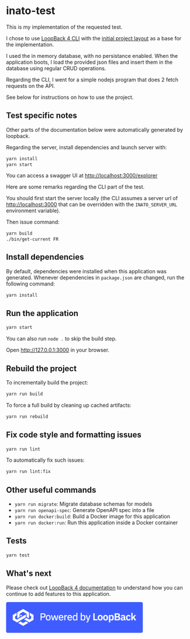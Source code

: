 # inato-test

This is my implementation of the requested test.

I chose to use [LoopBack 4 CLI](https://loopback.io/doc/en/lb4/Command-line-interface.html) with the
[initial project layout](https://loopback.io/doc/en/lb4/Loopback-application-layout.html) as a base for the implementation.

I used the in memory database, with no persistance enabled. When the application boots, I load the provided json files and insert them in the database using regular CRUD operations.

Regarding the CLI, I went for a simple nodejs program that does 2 fetch requests on the API.

See below for instructions on how to use the project.

## Test specific notes

Other parts of the documentation below were automatically generated by loopback.

Regarding the server, install dependencies and launch server with:

    yarn install
    yarn start

You can access a swagger UI at <http://localhost:3000/explorer>

Here are some remarks regarding the CLI part of the test.

You should first start the server locally (the CLI assumes a server url of
  <http://localhost:3000> that can be overridden with the `INATO_SERVER_URL`
  environment variable).

Then issue command:

    yarn build
    ./bin/get-current FR

## Install dependencies

By default, dependencies were installed when this application was generated.
Whenever dependencies in `package.json` are changed, run the following command:

```sh
yarn install
```

## Run the application

```sh
yarn start
```

You can also run `node .` to skip the build step.

Open http://127.0.0.1:3000 in your browser.

## Rebuild the project

To incrementally build the project:

```sh
yarn run build
```

To force a full build by cleaning up cached artifacts:

```sh
yarn run rebuild
```

## Fix code style and formatting issues

```sh
yarn run lint
```

To automatically fix such issues:

```sh
yarn run lint:fix
```

## Other useful commands

- `yarn run migrate`: Migrate database schemas for models
- `yarn run openapi-spec`: Generate OpenAPI spec into a file
- `yarn run docker:build`: Build a Docker image for this application
- `yarn run docker:run`: Run this application inside a Docker container

## Tests

```sh
yarn test
```

## What's next

Please check out [LoopBack 4 documentation](https://loopback.io/doc/en/lb4/) to
understand how you can continue to add features to this application.

[![LoopBack](https://github.com/loopbackio/loopback-next/raw/master/docs/site/imgs/branding/Powered-by-LoopBack-Badge-(blue)-@2x.png)](http://loopback.io/)
